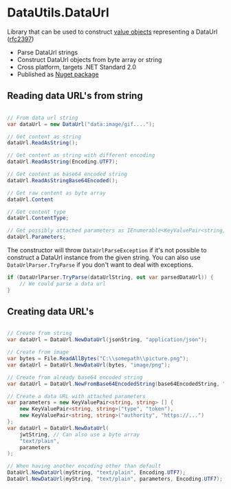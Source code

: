 # DataUtils.DataUrl

Library that can be used to construct [value objects](https://en.wikipedia.org/wiki/Value_object) representing a DataUrl ([rfc2397](https://tools.ietf.org/html/rfc2397))

- Parse DataUrl strings
- Construct DataUrl objects from byte array or string
- Cross platform, targets .NET Standard 2.0 
- Published as [Nuget package](	https://www.nuget.org/packages/DataUtils.DataUrl)

## Reading data URL's from string

```C#

// From data url string
var dataUrl = new DataUrl("data:image/gif...."); 

// Get content as string
dataUrl.ReadAsString();

// Get content as string with different encoding
dataUrl.ReadAsString(Encoding.UTF7);

// Get content as base64 encoded string
dataUrl.ReadAsStringBase64Encoded();

// Get raw content as byte array
dataUrl.Content

// Get content type
dataUrl.ContentType;

// Get possibly attached parameters as IEnumerable<KeyValuePair<string, string>>
dataUrl.Parameters; 

``` 

The constructor will throw `DataUrlParseException` if it's not possible to construct a DataUrl instance from the given string. You can also use `DataUrlParser.TryParse` if you don't want to deal with exceptions.

```C#
if (DataUrlParser.TryParse(dataUrlString, out var parsedDataUrl)) {
    // We could parse a data url
}
```

## Creating data URL's

```C#

// Create from string
var dataUrl = DataUrl.NewDataUrl(jsonString, "application/json");

// Create from image
var bytes = File.ReadAllBytes("C:\\somepath\\picture.png");
var dataUrl = DataUrl.NewDataUrl(bytes, "image/png");

// Create from already base64 encoded string
var dataUrl = DataUrl.NewFromBase64EncodedString(base64EncodedString, "image/png");

// Create a data URL with attached parameters
var parameters = new KeyValuePair<string, string> [] { 
    new KeyValuePair<string, string>("type", "token"), 
    new KeyValuePair<string, string>("authority", "https://...")
};
var dataUrl = DataUrl.NewDataUrl(
    jwtString, // Can also use a byte array
    "text/plain", 
    parameters
);

// When having another encoding other than default
DataUrl.NewDataUrl(myString, "text/plain", Encoding.UTF7);
DataUrl.NewDataUrl(myString, "text/plain", parameters, Encoding.UTF7);
```
